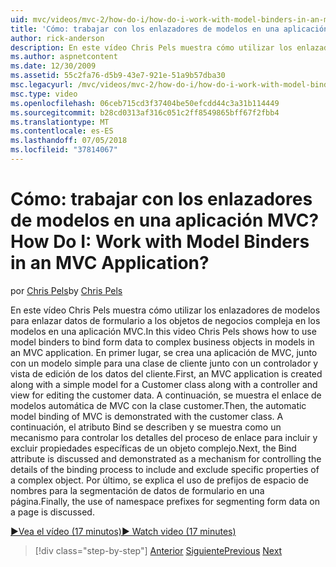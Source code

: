 ```yaml
---
uid: mvc/videos/mvc-2/how-do-i/how-do-i-work-with-model-binders-in-an-mvc-application
title: 'Cómo: trabajar con los enlazadores de modelos en una aplicación MVC? | Microsoft Docs'
author: rick-anderson
description: En este vídeo Chris Pels muestra cómo utilizar los enlazadores de modelos para enlazar datos de formulario a los objetos de negocios compleja en los modelos en una aplicación MVC. En primer lugar, una aplicación de MVC con error...
ms.author: aspnetcontent
ms.date: 12/30/2009
ms.assetid: 55c2fa76-d5b9-43e7-921e-51a9b57dba30
msc.legacyurl: /mvc/videos/mvc-2/how-do-i/how-do-i-work-with-model-binders-in-an-mvc-application
msc.type: video
ms.openlocfilehash: 06ceb715cd3f37404be50efcdd44c3a31b114449
ms.sourcegitcommit: b28cd0313af316c051c2ff8549865bff67f2fbb4
ms.translationtype: MT
ms.contentlocale: es-ES
ms.lasthandoff: 07/05/2018
ms.locfileid: "37814067"
---
```

<a name="how-do-i-work-with-model-binders-in-an-mvc-application"></a><span data-ttu-id="45d26-105">Cómo: trabajar con los enlazadores de modelos en una aplicación MVC?</span><span class="sxs-lookup"><span data-stu-id="45d26-105">How Do I: Work with Model Binders in an MVC Application?</span></span>
====================
<span data-ttu-id="45d26-106">por [Chris Pels](https://twitter.com/chrispels)</span><span class="sxs-lookup"><span data-stu-id="45d26-106">by [Chris Pels](https://twitter.com/chrispels)</span></span>

<span data-ttu-id="45d26-107">En este vídeo Chris Pels muestra cómo utilizar los enlazadores de modelos para enlazar datos de formulario a los objetos de negocios compleja en los modelos en una aplicación MVC.</span><span class="sxs-lookup"><span data-stu-id="45d26-107">In this video Chris Pels shows how to use model binders to bind form data to complex business objects in models in an MVC application.</span></span> <span data-ttu-id="45d26-108">En primer lugar, se crea una aplicación de MVC, junto con un modelo simple para una clase de cliente junto con un controlador y vista de edición de los datos del cliente.</span><span class="sxs-lookup"><span data-stu-id="45d26-108">First, an MVC application is created along with a simple model for a Customer class along with a controller and view for editing the customer data.</span></span> <span data-ttu-id="45d26-109">A continuación, se muestra el enlace de modelos automática de MVC con la clase customer.</span><span class="sxs-lookup"><span data-stu-id="45d26-109">Then, the automatic model binding of MVC is demonstrated with the customer class.</span></span> <span data-ttu-id="45d26-110">A continuación, el atributo Bind se describen y se muestra como un mecanismo para controlar los detalles del proceso de enlace para incluir y excluir propiedades específicas de un objeto complejo.</span><span class="sxs-lookup"><span data-stu-id="45d26-110">Next, the Bind attribute is discussed and demonstrated as a mechanism for controlling the details of the binding process to include and exclude specific properties of a complex object.</span></span> <span data-ttu-id="45d26-111">Por último, se explica el uso de prefijos de espacio de nombres para la segmentación de datos de formulario en una página.</span><span class="sxs-lookup"><span data-stu-id="45d26-111">Finally, the use of namespace prefixes for segmenting form data on a page is discussed.</span></span>

[<span data-ttu-id="45d26-112">&#9654;Vea el vídeo (17 minutos)</span><span class="sxs-lookup"><span data-stu-id="45d26-112">&#9654; Watch video (17 minutes)</span></span>](https://channel9.msdn.com/Blogs/ASP-NET-Site-Videos/how-do-i-work-with-model-binders-in-an-mvc-application)

> [!div class="step-by-step"]
> <span data-ttu-id="45d26-113">[Anterior](how-do-i-create-a-custom-html-helper-for-an-mvc-application.md)
> [Siguiente](how-do-i-use-httpverbs-attributes-in-an-mvc-application.md)</span><span class="sxs-lookup"><span data-stu-id="45d26-113">[Previous](how-do-i-create-a-custom-html-helper-for-an-mvc-application.md)
[Next](how-do-i-use-httpverbs-attributes-in-an-mvc-application.md)</span></span>
